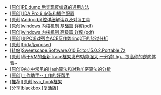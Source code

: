 + [[原创]PE dump 后实现反编译的通用方法](https://bbs.kanxue.com/thread-284958.htm)
+ [[原创] IDA Pro 9 安装和插件配置](https://bbs.kanxue.com/thread-285604.htm)
+ [[原创]Android风控详细解读以及对照工具](https://bbs.kanxue.com/thread-286120.htm)
+ [[原创]windows 内核机制 基础篇 详解(pdf)](https://bbs.kanxue.com/thread-273423.htm)
+ [[原创]windows 内核机制 高级篇 详解 (pdf)](https://bbs.kanxue.com/thread-273424.htm)
+ [[原创]某PC游戏残血ACE反作弊ring3下的绕过分析](https://bbs.kanxue.com/thread-284667.htm)
+ [[原创]frida版xposed](https://bbs.kanxue.com/thread-286627.htm)
+ [[转帖]Sweetscape.Software.010.Editor.15.0.2.Portable.7z](https://bbs.kanxue.com/thread-286309.htm)
+ [[原创]基于VM的全新Trace框架发布!功能强大,一分钟1.5g，提高你的逆向体验~](https://bbs.kanxue.com/thread-285471.htm)
+ [[原创]逆向中常见的Hash算法和对称加密算法的分析](https://bbs.kanxue.com/thread-265939.htm)
+ [[原创]工作助手--工作的好帮手](https://bbs.kanxue.com/thread-286430.htm)
+ [[推荐][原创]svc_hook框架](https://bbs.kanxue.com/thread-284713.htm)
+ [[分享]blackbox [复活版]](https://bbs.kanxue.com/thread-286308.htm)
